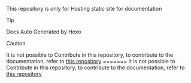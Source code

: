 This repository is only for Hosting static site for documentation

> [!TIP]
> Docs Auto Generated by Hexo

> [!CAUTION]
> It is not possible to Contribute in this repository, to contribute to the documentation, refer to [this repository](https://github.com/ghost1372/Documents)
=======
> It is not possible to Contribute in this repository, to contribute to the documentation, refer to [this repository](https://github.com/ghost1372/Documents)
